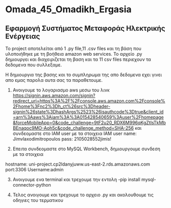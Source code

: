 # Omada_45_Omadikh_Ergasia
Εφαρμογή Συστήματος Μεταφοράς Ηλεκτρικής Ενέργειας 
--------------------------------------------------
Το project αποτελείται από 1 .py file,11 .csv files και τη βάση που υλοποιήθηκε 
με τη βοήθεια amazon web services. Το αρχείο .py δημιουργει και 
διαχειριζεται τη βαση και τα 11 csv files περιεχουν τα δεδομενα που 
συλλεξαμε. 

Η δημιουργια της βασης και το συμπληρωμα της απο δεδομενα εχει γινει
απο εμας παρολα αυτα σας τα παραθετουμε.
1. Ανοιγουμε το λογαριασμο aws μεσω του λινκ https://signin.aws.amazon.com/signin?redirect_uri=https%3A%2F%2Fconsole.aws.amazon.com%2Fconsole%2Fhome%3Fnc2%3Dh_ct%26src%3Dheader-signin%26state%3DhashArgs%2523%26isauthcode%3Dtrue&client_id=arn%3Aaws%3Aiam%3A%3A015428540659%3Auser%2Fhomepage&forceMobileApp=0&code_challenge=9tF2u20_RDX6M996qKgZtIsTkMbBEnaqoc9MO-Aoh5c&code_challenge_method=SHA-256
και συνδεομαστε στο IAM user με τα στοιχεια
IAM user name: Jimvlaxodimitropoulos
pass: 2105028552jimis!

2. Επειτα συνδεομαστε στο MySQL Workbench, δημιουργουμε συνδεση με 
τα στοιχεια

hostname: uni-project.cp2ldanyjuww.us-east-2.rds.amazonaws.com
port:3306
Username:admin

3. Ανοιγουμε ενα terminal και τρεχουμε την εντολη -pip install mysql-connector-python

4. Τελος ανοιγουμε και τρεχουμε το αρχειο .py και ακολουθουμε
τις οδηγιες του τερματικου
